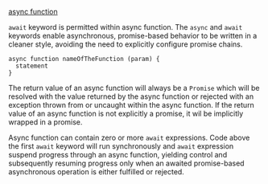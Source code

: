 [async function](https://developer.mozilla.org/en-US/docs/Web/JavaScript/Reference/Statements/async_function)

`await` keyword is permitted within async function. The `async` and `await` keywords enable asynchronous, promise-based behavior to be written in a cleaner style, avoiding the need to explicitly configure promise chains. 

```
async function nameOfTheFunction (param) {
  statement
} 

```

The return value of an async function will always be a `Promise` which will be resolved with the value returned by the async function or rejected with an exception thrown from or uncaught within the async function. If the return value of an async function is not explicitly a promise, it wil be implicitly wrapped in a promise.

Async function can contain zero or more `await` expressions. Code above the first `await` keyword will run synchronously and `await` expression suspend progress through an async function, yielding control and subsequently resuming progress only when an awaited promise-based asynchronous operation is either fulfilled or rejected. 